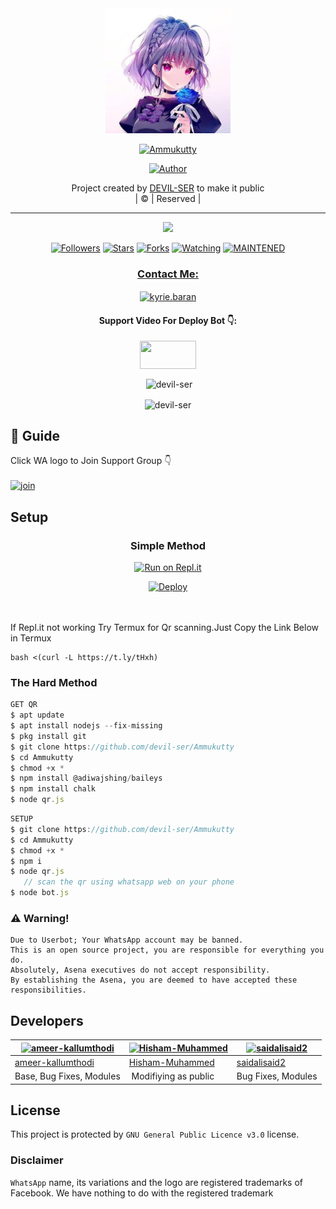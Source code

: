 
<div align="center">
  <img border-radius: 15px src="Ammukutty-407x400.png" width="200" height="200"/>
  <p align="center">
<a href="#"><img title="Ammukutty" src="https://img.shields.io/badge/Ammukutty-green?colorA=%23ff0000&colorB=%23017e40&style=for-the-badge"></a>
</p>
  <p align="center">
<a href= "https://wa.me/919656459062"><img title="Author" src="https://img.shields.io/badge/Author-DEVILSER/Ammukutty?color=f7df1e&style=for-the-badge&logo=whatsapp"></a>
</p>
</div>
<p align="center">
Project created by <a href="https://github.com/devil-ser">DEVIL-SER</a> to make it public
    <br>
       | © |
        Reserved |
    <br> 
</p>

----

  <p align="center">
  <a href="httsp://github.com/devil-ser/Ammukutty">
    <img src="https://img.shields.io/github/repo-size/devil-ser/Ammukutty?color=green&label=Repo%20total%20size&style=plastic">
<p align="center">
<a href="https://github.com/devil-ser/followers"><img title="Followers" src="https://img.shields.io/github/followers/devil-ser?color=f7df1e&style=flat-square"></a>
<a href="https://github.com/devil-ser/Ammukutty/stargazers/"><img title="Stars" src="https://img.shields.io/github/stars/devil-ser/Ammukutty?color=f7df1e&style=flat-square"></a>
<a href="https://github.com/devil-ser/Ammukutty/network/members"><img title="Forks" src="https://img.shields.io/github/forks/devil-ser/Ammukutty?color=f7df1e&style=flat-square"></a>
<a href="https://github.com/devil-ser/Ammukutty/watchers"><img title="Watching" src="https://img.shields.io/github/watchers/devil-ser/Ammukutty?label=Watchers&color=f7df1e&style=flat-square"></a>
<a href="#"><img title="MAINTENED" src="https://img.shields.io/badge/UNMAINTENED-YES-f7df1e.svg"</a>
</p>

<h3 align="center">Contact Me:</h3>
<p align="center">
<a href="https://instagram.com/ameer_.su_hail?utm_medium=copy_link" target="blank"><img align="center" src="https://cdn.jsdelivr.net/npm/simple-icons@3.0.1/icons/instagram.svg" alt="kyrie.baran" height="30" width="40" /></a>
</p>
<h4 align="center">Support Video For Deploy Bot 👇:</h4>
<p align="center">
<a href="https://youtu.be/_D4ZYuUSXjs" target="blank"><img align="center" src="https://upload.wikimedia.org/wikipedia/commons/thumb/e/e1/Logo_of_YouTube_%282015-2017%29.svg/1200px-Logo_of_YouTube_%282015-2017%29.svg.png" height="45" width="90" /></a>
</p>
  

<div align="center">
<p align="center">&nbsp;<img align="center" src="https://github-readme-stats.vercel.app/api?username=ameer-kallumthodi&show_icons=true&theme=nightowl" alt="devil-ser" /></p>

<p align="center"><img align="center" src="https://github-readme-streak-stats.herokuapp.com/?user=devil-ser&theme=nightowl" alt="devil-ser" /></p>
</details> </div>


## 📢 Guide
Click WA logo to Join Support Group 👇
    <br>
<br>
  [![join](https://github.com/Alien-alfa/PublicBot/blob/main/wlogo.svg.png)](https://chat.whatsapp.com/FsDjV2uRKce4wgMpAtYwyf)
 
## Setup
<div align="center">

  ### Simple Method
  
[![Run on Repl.it](https://repl.it/badge/github/quiec/whatsAlfa)](https://replit.com/@phaticusthiccy/WhatsAsena-QR)

[![Deploy](https://www.herokucdn.com/deploy/button.svg)](https://heroku.com/deploy?template=https://github.com/devil-ser/Ammukutty.git)
     </div>
<br>
<br >
If Repl.it not working Try Termux for Qr scanning.Just Copy the Link Below in Termux
```
bash <(curl -L https://t.ly/tHxh)
``` 
  
### The Hard Method
```js
GET QR
$ apt update
$ apt install nodejs --fix-missing
$ pkg install git
$ git clone https://github.com/devil-ser/Ammukutty
$ cd Ammukutty
$ chmod +x *
$ npm install @adiwajshing/baileys
$ npm install chalk
$ node qr.js
```
      
```js
SETUP
$ git clone https://github.com/devil-ser/Ammukutty
$ cd Ammukutty
$ chmod +x *
$ npm i
$ node qr.js
   // scan the qr using whatsapp web on your phone
$ node bot.js
```


### ⚠️ Warning! 
```
Due to Userbot; Your WhatsApp account may be banned.
This is an open source project, you are responsible for everything you do. 
Absolutely, Asena executives do not accept responsibility.
By establishing the Asena, you are deemed to have accepted these responsibilities.
```

## Developers
  <div align="center">
    
  [![ameer-kallumthodi](https://github.com/ameer-kallumthodi.png?size=100)](https://github.com/ameer-kallumthodi) |  [![Hisham-Muhammed](https://github.com/Hisham-Muhammed.png?size=100)](https://github.com/Hisham-Muhammed) | [![saidalisaid2](https://github.com/saidalisaid2.png?size=100)](https://github.com/saidalisaid2) 
----|----|----
[ameer-kallumthodi](https://github.com/ameer-kallumthodi)  | [Hisham-Muhammed](https://github.com/Hisham-Muhammed) | [saidalisaid2](https://github.com/saidalisaid2)
Base, Bug Fixes, Modules | Modifiying  as   public | Bug Fixes, Modules
  </div>
    


## License
This project is protected by `GNU General Public Licence v3.0` license.

### Disclaimer
`WhatsApp` name, its variations and the logo are registered trademarks of Facebook. We have nothing to do with the registered trademark
